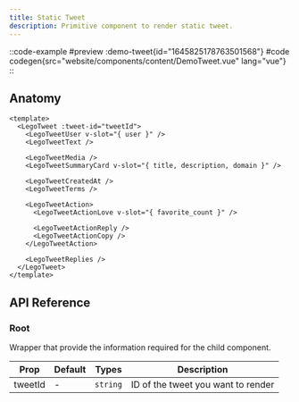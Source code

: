 ```yaml
---
title: Static Tweet
description: Primitive component to render static tweet.
---
```


::code-example
#preview
:demo-tweet{id="1645825178763501568"}
#code
codegen{src="website/components/content/DemoTweet.vue" lang="vue"}
::

## Anatomy

```vue
<template>
  <LegoTweet :tweet-id="tweetId">
    <LegoTweetUser v-slot="{ user }" />
    <LegoTweetText />

    <LegoTweetMedia />
    <LegoTweetSummaryCard v-slot="{ title, description, domain }" />

    <LegoTweetCreatedAt />
    <LegoTweetTerms />

    <LegoTweetAction>
      <LegoTweetActionLove v-slot="{ favorite_count }" />

      <LegoTweetActionReply />
      <LegoTweetActionCopy />
    </LegoTweetAction>

    <LegoTweetReplies />
  </LegoTweet>
</template>
```

## API Reference

### Root

Wrapper that provide the information required for the child component.

| Prop    | Default | Types    | Description                        |
| ------- | ------- | -------- | ---------------------------------- |
| tweetId | -       | `string` | ID of the tweet you want to render |
